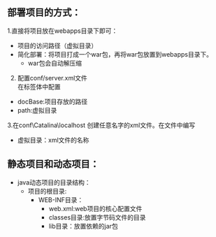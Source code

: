 部署项目的方式：
--------------
1.直接将项目放在webapps目录下即可：
* 项目的访问路径（虚拟目录）
* 简化部署：将项目打成一个war包，再将war包放置到webapps目录下。
  * war包会自动解压缩
  
2. 配置conf/server.xml文件 <br>
 在<host>标签体中配置<br>
 <context docBase="D:\hello" path="/hehe"/>
 
* docBase:项目存放的路径
* path:虚拟目录

3.在conf\Catalina\localhost 创建任意名字的xml文件。在文件中编写
<COntext docBase="D:\hello"/>
* 虚拟目录：xml文件的名称

静态项目和动态项目：
-------------------
* java动态项目的目录结构：
   * 项目的根目录:<br>
      * WEB-INF目录：<br>
          * web.xml:web项目的核心配置文件<br>
          * classes目录:放置字节码文件的目录<br>
          * lib目录：放置依赖的jar包<br>

